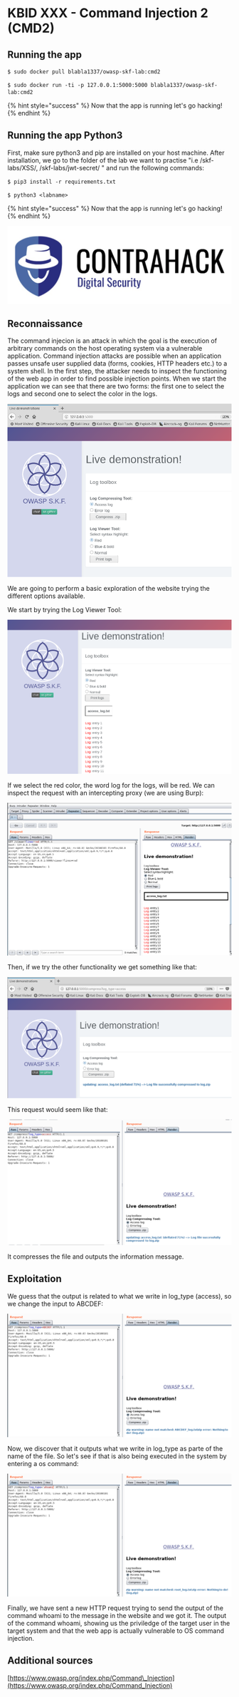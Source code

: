 # KBID XXX - Command Injection 2 (CMD2)

## Running the app

```text
$ sudo docker pull blabla1337/owasp-skf-lab:cmd2
```

```text
$ sudo docker run -ti -p 127.0.0.1:5000:5000 blabla1337/owasp-skf-lab:cmd2
```

{% hint style="success" %}
Now that the app is running let's go hacking!
{% endhint %}

## Running the app Python3

First, make sure python3 and pip are installed on your host machine.
After installation, we go to the folder of the lab we want to practise 
"i.e /skf-labs/XSS/, /skf-labs/jwt-secret/ " and run the following commands:

```
$ pip3 install -r requirements.txt
```

```
$ python3 <labname>
```

{% hint style="success" %}
 Now that the app is running let's go hacking!
{% endhint %}


![Docker image and write-up thanks to Contrahack.io !](.gitbook/assets/screen-shot-2019-03-04-at-21.33.32.png)

## Reconnaissance
The command injecion is an attack in which the goal is the execution of 
arbitrary commands on the host operating system via a vulnerable 
application. Command injection attacks are possible when an application 
passes unsafe user supplied data (forms, cookies, HTTP headers etc.) to 
a system shell. In the first step, the attacker needs to inspect the 
functioning of the web app in order to find possible injection points. 
When we start the application we can see that there are two forms: the first one to select the logs and second one to select the color
in the logs. 

![](.gitbook/assets/cmd10.png)

We are going to perform a basic exploration of the website trying the different options available.

We start by trying the Log Viewer Tool:

![](.gitbook/assets/cmd11.png)

If we select the red color, the word log for the logs, will be red.
We can inspect the request with an intercepting proxy \(we are using 
Burp\):

![](.gitbook/assets/cmd12.png)

Then, if we try the other functionality we get something like that:

![](.gitbook/assets/cmd16.png)

This request would seem like that:

![](.gitbook/assets/cmd13.png)

It compresses the file and outputs the information message.


## Exploitation
We guess that the output is related to what we write in log_type (access), so we change the input to ABCDEF:

![](.gitbook/assets/cmd17.png)

Now, we discover that it outputs what we write in log_type as parte of the name of the file. So let's see if that is also being executed in the system by entering a os command:

![](.gitbook/assets/cmd18.png)

Finally, we have sent a new HTTP request trying to send the output of the command 
whoami to the message in the website and we got it. 
The output of the command whoami, showing us the priviledge 
of the target user in the target system and that the web app is actually 
vulnerable to OS command injection. 

## Additional sources
[https://www.owasp.org/index.php/Command\_Injection](https://www.owasp.org/index.php/Command_Injection)
